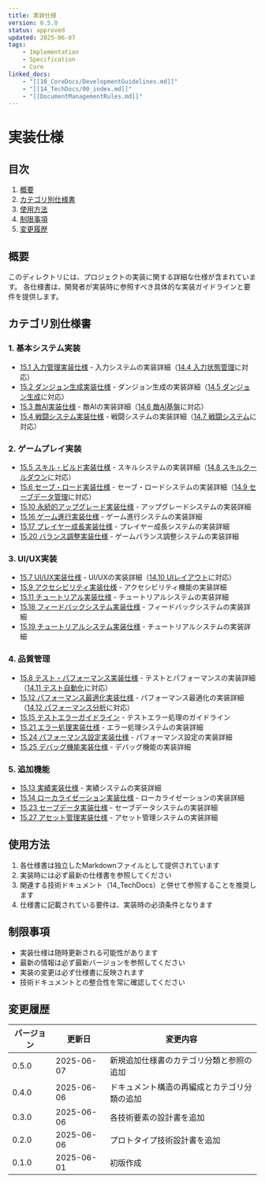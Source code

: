 ```yaml
---
title: 実装仕様
version: 0.5.0
status: approved
updated: 2025-06-07
tags:
    - Implementation
    - Specification
    - Core
linked_docs:
    - "[[10_CoreDocs/DevelopmentGuidelines.md]]"
    - "[[14_TechDocs/00_index.md]]"
    - "[[DocumentManagementRules.md]]"
---
```


# 実装仕様

## 目次

1. [概要](#概要)
2. [カテゴリ別仕様書](#カテゴリ別仕様書)
3. [使用方法](#使用方法)
4. [制限事項](#制限事項)
5. [変更履歴](#変更履歴)

## 概要

このディレクトリには、プロジェクトの実装に関する詳細な仕様が含まれています。
各仕様書は、開発者が実装時に参照すべき具体的な実装ガイドラインと要件を提供します。

## カテゴリ別仕様書

### 1. 基本システム実装
- [15.1 入力管理実装仕様](15.1_InputManagementSpec.md) - 入力システムの実装詳細（[14.4 入力状態管理](../14_TechDocs/14.4_InputStateMachine.md)に対応）
- [15.2 ダンジョン生成実装仕様](15.2_DungeonGenerationSpec.md) - ダンジョン生成の実装詳細（[14.5 ダンジョン生成](../14_TechDocs/14.5_DungeonGeneration.md)に対応）
- [15.3 敵AI実装仕様](15.3_EnemyAISpec.md) - 敵AIの実装詳細（[14.6 敵AI基盤](../14_TechDocs/14.6_EnemyAIFoundation.md)に対応）
- [15.4 戦闘システム実装仕様](15.4_CombatSystemSpec.md) - 戦闘システムの実装詳細（[14.7 戦闘システム](../14_TechDocs/14.7_CombatSystem.md)に対応）

### 2. ゲームプレイ実装
- [15.5 スキル・ビルド実装仕様](15.5_SkillBuildSpec.md) - スキルシステムの実装詳細（[14.8 スキルクールダウン](../14_TechDocs/14.8_SkillCooldown.md)に対応）
- [15.6 セーブ・ロード実装仕様](15.6_SaveLoadSpec.md) - セーブ・ロードシステムの実装詳細（[14.9 セーブデータ管理](../14_TechDocs/14.9_SaveDataManagement.md)に対応）
- [15.10 永続的アップグレード実装仕様](15.10_PermanentUpgradeSpec.md) - アップグレードシステムの実装詳細
- [15.16 ゲーム進行実装仕様](15.16_GameProgressionSpec.md) - ゲーム進行システムの実装詳細
- [15.17 プレイヤー成長実装仕様](15.17_PlayerGrowthSpec.md) - プレイヤー成長システムの実装詳細
- [15.20 バランス調整実装仕様](15.20_BalanceSpec.md) - ゲームバランス調整システムの実装詳細

### 3. UI/UX実装
- [15.7 UI/UX実装仕様](15.7_UIUXSpec.md) - UI/UXの実装詳細（[14.10 UIレイアウト](../14_TechDocs/14.10_UILayout.md)に対応）
- [15.9 アクセシビリティ実装仕様](15.9_AccessibilitySpec.md) - アクセシビリティ機能の実装詳細
- [15.11 チュートリアル実装仕様](15.11_TutorialRoomSpec.md) - チュートリアルシステムの実装詳細
- [15.18 フィードバックシステム実装仕様](15.18_FeedbackSystemSpec.md) - フィードバックシステムの実装詳細
- [15.19 チュートリアルシステム実装仕様](15.19_TutorialSystemSpec.md) - チュートリアルシステムの実装詳細

### 4. 品質管理
- [15.8 テスト・パフォーマンス実装仕様](15.8_TestPerformanceSpec.md) - テストとパフォーマンスの実装詳細（[14.11 テスト自動化](../14_TechDocs/14.11_TestAutomation.md)に対応）
- [15.12 パフォーマンス最適化実装仕様](15.12_PerformanceOptimizationSpec.md) - パフォーマンス最適化の実装詳細（[14.12 パフォーマンス分析](../14_TechDocs/14.12_PerformanceProfiling.md)に対応）
- [15.15 テストエラーガイドライン](15.15_TestErrorGuidelines.md) - テストエラー処理のガイドライン
- [15.21 エラー処理実装仕様](15.21_ErrorHandlingSpec.md) - エラー処理システムの実装詳細
- [15.24 パフォーマンス設定実装仕様](15.24_PerformanceSettingsSpec.md) - パフォーマンス設定の実装詳細
- [15.25 デバッグ機能実装仕様](15.25_DebugFeaturesSpec.md) - デバッグ機能の実装詳細

### 5. 追加機能
- [15.13 実績実装仕様](15.13_AchievementSpec.md) - 実績システムの実装詳細
- [15.14 ローカライゼーション実装仕様](15.14_LocalizationSpec.md) - ローカライゼーションの実装詳細
- [15.23 セーブデータ実装仕様](15.23_SaveDataSpec.md) - セーブデータシステムの実装詳細
- [15.27 アセット管理実装仕様](15.27_AssetManagementSpec.md) - アセット管理システムの実装詳細

## 使用方法

1. 各仕様書は独立したMarkdownファイルとして提供されています
2. 実装時には必ず最新の仕様書を参照してください
3. 関連する技術ドキュメント（14_TechDocs）と併せて参照することを推奨します
4. 仕様書に記載されている要件は、実装時の必須条件となります

## 制限事項

- 実装仕様は随時更新される可能性があります
- 最新の情報は必ず最新バージョンを参照してください
- 実装の変更は必ず仕様書に反映されます
- 技術ドキュメントとの整合性を常に確認してください

## 変更履歴

| バージョン | 更新日     | 変更内容 |
| ---------- | ---------- | -------- |
| 0.5.0      | 2025-06-07 | 新規追加仕様書のカテゴリ分類と参照の追加 |
| 0.4.0      | 2025-06-06 | ドキュメント構造の再編成とカテゴリ分類の追加 |
| 0.3.0      | 2025-06-06 | 各技術要素の設計書を追加 |
| 0.2.0      | 2025-06-06 | プロトタイプ技術設計書を追加 |
| 0.1.0      | 2025-06-01 | 初版作成 |
